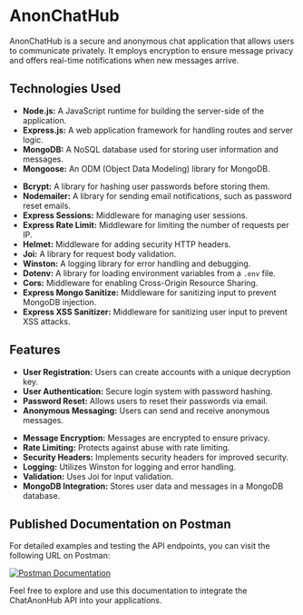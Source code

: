 # AnonChatHub

AnonChatHub is a secure and anonymous chat application that allows users to communicate privately. It employs encryption to ensure message privacy and offers real-time notifications when new messages arrive.

## Technologies Used

- **Node.js:** A JavaScript runtime for building the server-side of the application.
- **Express.js:** A web application framework for handling routes and server logic.
- **MongoDB:** A NoSQL database used for storing user information and messages.
- **Mongoose:** An ODM (Object Data Modeling) library for MongoDB.
<!-- - **Socket.io:** A library for enabling real-time, bidirectional communication between clients and the server. -->
- **Bcrypt:** A library for hashing user passwords before storing them.
- **Nodemailer:** A library for sending email notifications, such as password reset emails.
- **Express Sessions:** Middleware for managing user sessions.
- **Express Rate Limit:** Middleware for limiting the number of requests per IP.
- **Helmet:** Middleware for adding security HTTP headers.
- **Joi:** A library for request body validation.
- **Winston:** A logging library for error handling and debugging.
- **Dotenv:** A library for loading environment variables from a `.env` file.
- **Cors:** Middleware for enabling Cross-Origin Resource Sharing.
- **Express Mongo Sanitize:** Middleware for sanitizing input to prevent MongoDB injection.
- **Express XSS Sanitizer:** Middleware for sanitizing user input to prevent XSS attacks.

## Features

- **User Registration:** Users can create accounts with a unique decryption key.
- **User Authentication:** Secure login system with password hashing.
- **Password Reset:** Allows users to reset their passwords via email.
- **Anonymous Messaging:** Users can send and receive anonymous messages.
<!-- - **Real-time Notifications:** Instantly notifies users of new messages using Socket.io. -->
- **Message Encryption:** Messages are encrypted to ensure privacy.
- **Rate Limiting:** Protects against abuse with rate limiting.
- **Security Headers:** Implements security headers for improved security.
- **Logging:** Utilizes Winston for logging and error handling.
- **Validation:** Uses Joi for input validation.
- **MongoDB Integration:** Stores user data and messages in a MongoDB database.

## Published Documentation on Postman

For detailed examples and testing the API endpoints, you can visit the following URL on Postman:

[![Postman Documentation](https://documenter.getpostman.com/view/24527103/2s9YC1Xuon)](https://documenter.getpostman.com/view/24527103/2s9YC1Xuon)

Feel free to explore and use this documentation to integrate the ChatAnonHub API into your applications.